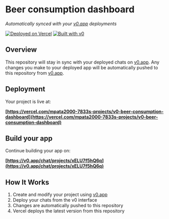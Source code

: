 # Beer consumption dashboard

*Automatically synced with your [v0.app](https://v0.app) deployments*

[![Deployed on Vercel](https://img.shields.io/badge/Deployed%20on-Vercel-black?style=for-the-badge&logo=vercel)](https://vercel.com/mpata2000-7833s-projects/v0-beer-consumption-dashboard)
[![Built with v0](https://img.shields.io/badge/Built%20with-v0.app-black?style=for-the-badge)](https://v0.app/chat/projects/xELU7f5hQ6q)

## Overview

This repository will stay in sync with your deployed chats on [v0.app](https://v0.app).
Any changes you make to your deployed app will be automatically pushed to this repository from [v0.app](https://v0.app).

## Deployment

Your project is live at:

**[https://vercel.com/mpata2000-7833s-projects/v0-beer-consumption-dashboard](https://vercel.com/mpata2000-7833s-projects/v0-beer-consumption-dashboard)**

## Build your app

Continue building your app on:

**[https://v0.app/chat/projects/xELU7f5hQ6q](https://v0.app/chat/projects/xELU7f5hQ6q)**

## How It Works

1. Create and modify your project using [v0.app](https://v0.app)
2. Deploy your chats from the v0 interface
3. Changes are automatically pushed to this repository
4. Vercel deploys the latest version from this repository
